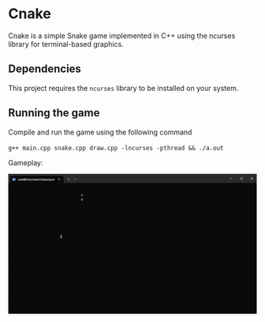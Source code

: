 # Cnake

Cnake is a simple Snake game implemented in C++ using the ncurses library for terminal-based graphics.

## Dependencies

This project requires the `ncurses` library to be installed on your system.

## Running the game

Compile and run the game using the following command

`g++ main.cpp snake.cpp draw.cpp -lncurses -pthread && ./a.out`

Gameplay:

![gameplay](gameplay.gif)
